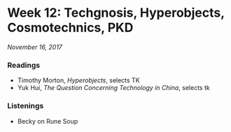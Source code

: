 # Week 12: Techgnosis, Hyperobjects, Cosmotechnics, PKD
*November 16, 2017*

### Readings
* Timothy Morton, *Hyperobjects*, selects TK
* Yuk Hui, *The Question Concerning Technology in China*, selects tk 

### Listenings
* Becky on Rune Soup